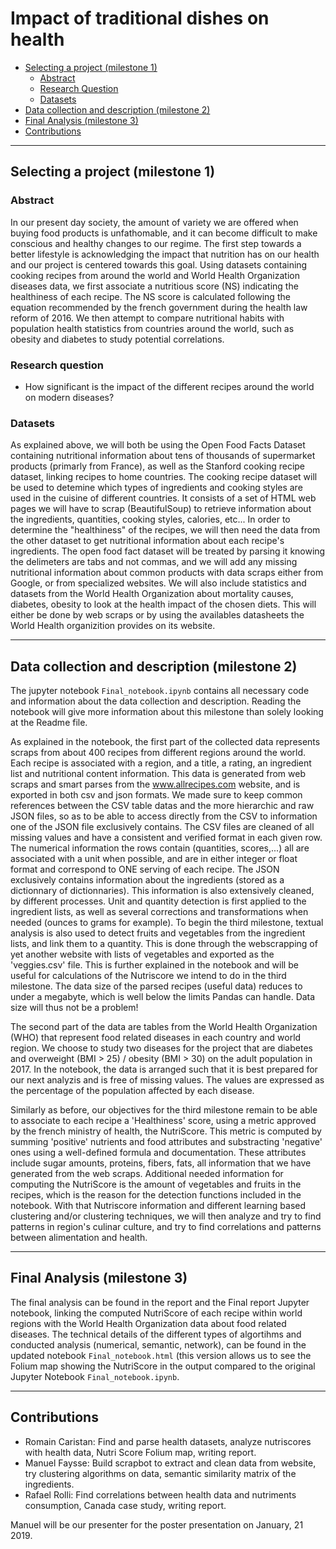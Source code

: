 Impact of traditional dishes on health
================

*   [Selecting a project (milestone 1)](#milestone_1)
    *   [Abstract](#abstract)
    *   [Research Question](#question)
    *   [Datasets](#datasets)
*   [Data collection and description (milestone 2)](#milestone_2)
*   [Final Analysis (milestone 3)](#milestone_3)
*   [Contributions](#contributions)


* * *

<h2 id="milestone_1">Selecting a project (milestone 1)</h2>

<h3 id="abstract">Abstract</h3>

In our present day society, the amount of variety we are offered when buying food products is unfathomable, and it can become difficult to make conscious and healthy changes to our regime. The first step towards a better lifestyle is acknowledging the impact that nutrition has on our health and our project is centered towards this goal. Using datasets containing cooking recipes from around the world and World Health Organization diseases data, we first associate a nutritious score (NS) indicating the healthiness of each recipe. The NS score is calculated following the equation recommended by the french government during the health law reform of 2016. We then attempt to compare nutritional habits with population health statistics from countries around the world, such as obesity and diabetes to study potential correlations. 

<h3 id="question">Research question</h3>

-  How significant is the impact of the different recipes around the world on modern diseases?

<h3 id="datasets">Datasets</h3>

As explained above, we will both be using the Open Food Facts Dataset containing nutritional information about tens of thousands of supermarket products (primarly from France), as well as the Stanford cooking recipe dataset, linking recipes to home countries. The cooking recipe dataset will be used to detemine which types of ingredients and cooking styles are used in the cuisine of different countries. It consists of a set of HTML web pages we will have to scrap (BeautifulSoup) to retrieve information about the ingredients, quantities, cooking styles, calories, etc... In order to determine the "healthiness" of the recipes, we will then need the data from the other dataset to get nutritional information about each recipe's ingredients. The open food fact dataset will be treated by parsing it knowing the delimeters are tabs and not commas, and we will add any missing nutritional information about common products with data scraps either from Google, or from specialized websites. We will also include statistics and datasets from the World Health Organization about mortality causes, diabetes, obesity to look at the health impact of the chosen diets. This will either be done by web scraps or by using the availables datasheets the World Health organizition provides on its website.


* * *

<h2 id="milestone_2">Data collection and description (milestone 2)</h2>

The jupyter notebook `Final_notebook.ipynb` contains all necessary code and information about the data collection and description. Reading the notebook will give more information about this milestone than solely looking at the Readme file. 

As explained in the notebook, the first part of the collected data represents scraps from about 400 recipes from different regions around the world. Each recipe is associated with a region, and a title, a rating, an ingredient list and nutritional content information. This data is generated from web scraps and smart parses from the www.allrecipes.com website, and is exported in both csv and json formats. We made sure to keep common references between the CSV table datas and the more hierarchic and raw JSON files, so as to be able to access directly from the CSV to information one of the JSON file exclusively contains. The  CSV files are cleaned of all missing values and have a consistent and verified format in each given row. The numerical information the rows contain (quantities, scores,...) all are associated with a unit when possible, and are in either integer or float format and correspond to ONE serving of each recipe. The JSON exclusively contains information about the ingredients (stored as a dictionnary of dictionnaries). This information is also extensively cleaned, by different processes. Unit and quantity detection is first applied to the ingredient lists, as well as several corrections and transformations when needed (ounces to grams for example). To begin the third milestone, textual analysis is also used to detect fruits and vegetables from the ingredient lists, and link them to a quantity. This is done through the webscrapping of yet another website with lists of vegetables and exported as the 'veggies.csv' file. This is further explained in the notebook and will be useful for calculations of the Nutriscore we intend to do in the third milestone. The data size of the parsed recipes (useful data) reduces to under a megabyte, which is well below the limits Pandas can handle. Data size will thus not be a problem! 

The second part of the data are tables from the World Health Organization (WHO) that represent food related diseases in each country and world region. We choose to study two diseases for the project that are diabetes and overweight (BMI > 25) / obesity (BMI > 30) on the adult population in 2017. In the notebook, the data is arranged such that it is best prepared for our next analyzis and is free of missing values. The values are expressed as the percentage of the population affected by each disease.

Similarly as before, our objectives for the third milestone remain to be able to associate to each recipe a 'Healthiness' score, using a metric approved by the french ministry of health, the NutriScore. This metric is computed by summing 'positive' nutrients and food attributes and substracting 'negative' ones using a well-defined formula and documentation. These attributes include sugar amounts, proteins, fibers, fats, all information that we have generated from the web scraps. Additional needed information for computing the NutriScore is the amount of vegetables and fruits in the recipes, which is the reason for the detection functions included in the notebook. With that Nutriscore information and different learning based clustering and/or clustering techniques, we will then analyze and try to find patterns in region's culinar culture, and try to find correlations and patterns between alimentation and health. 

* * *

<h2 id="milestone_3">Final Analysis (milestone 3)</h2>

The final analysis can be found in the report and the Final report Jupyter notebook, linking the computed NutriScore of each recipe within world regions with the World Health Organization data about food related diseases. The technical details  of the different types of algortihms and conducted analysis (numerical, semantic, network), can be found in the updated notebook `Final_notebook.html` (this version allows us to see the Folium map showing the NutriScore in the output compared to the original Jupyter Notebook `Final_notebook.ipynb`. 

* * *

<h2 id="contributions">Contributions</h2>

- Romain Caristan: Find and parse health datasets, analyze nutriscores with health data, Nutri Score Folium map, writing report.
- Manuel Faysse: Build scrapbot to extract and clean data from website, try clustering algorithms on data, semantic similarity matrix of the ingredients.
- Rafael Rolli: Find correlations between health data and nutriments consumption, Canada case study, writing report.

Manuel will be our presenter for the poster presentation on January, 21 2019.
